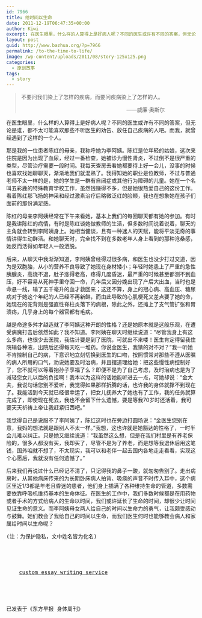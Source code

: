 ```yaml
---
id: 7966
title: 给时间以生命
date: 2011-12-19T06:47:35+00:00
author: Kiwi
excerpt: 在医生眼里，什么样的人算得上是好病人呢？不同的医生或许有不同的答案，但无论是谁，都不太可能喜欢那些不听医生的劝告、放任自己疾病的人吧。而我，就曾经遇到了这样的一个人。
layout: post
guid: http://www.bazhua.org/?p=7966
permalink: /to-the-time-to-life/
image: /wp-content/uploads/2011/08/story-125x125.png
categories:
  - 原创故事
tags:
  - story
---
```

> 不要问我们染上了怎样的疾病，而要问疾病染上了怎样的人。
> 
> <p style="padding-left: 280px;">
>   ——威廉·奥斯尔
> </p>

在医生眼里，什么样的人算得上是好病人呢？不同的医生或许有不同的答案，但无论是谁，都不太可能喜欢那些不听医生的劝告、放任自己疾病的人吧。而我，就曾经遇到了这样的一个人。

那是我的一位患者陈红的母亲，我称呼她为李阿姨。陈红是位年轻的姑娘，这次来住院是因为出现了血尿，经过一番检查，她被诊为慢性肾炎，不过倒不是很严重的类型，尽管治疗需要一段时间。我每天查房去看她都要待上好一会儿，没事的时候也喜欢找她聊聊天，渐渐地我们就混熟了。我得知她的职业是位教师，不过与普通老师不太一样的是，她的学生是一群有自闭症或其他行为障碍的儿童。她在一个名叫五彩鹿的特殊教育学校工作，虽然钱赚得不多，但是她很热爱自己的这份工作。看着陈红那飞扬的神采和经过激素治疗后略微泛红的脸颊，我也在想象她在孩子们面前的那份满足感。

陈红的母亲李阿姨经常在下午来看她，基本上我们的每回聊天都有她的参加。有时是我讲陈红的病情，有时是陈红谈她做教师的生活，但多数时间说着说着，聊天的主角就会转到李阿姨身上。她相当健谈，且有一种迷人的天赋，能将平淡无奇的事情讲得生动鲜活。和她聊天时，完全找不到在多数老年人身上看到的那种沧桑感，她反而活得如年轻人一般洒脱。

后来，从聊天中我渐渐知道，李阿姨曾经得过很多病，和医生也没少打过交道，因为是双胞胎，从小的营养不良导致了她现在身材矮小；年轻时她患上了严重的急性胰腺炎，高烧不退，肚子涨得老高，疼得几度昏迷，最严重的时候甚至都测不到血压，好不容易从死神手里夺回一命，几年后又因分娩出现了产后大出血，当时也是命悬一线，输了五千毫升的血才救回来；这还不算，身上的冠心病、高血压、糖尿病对于她这个年纪的人已经不再新鲜，而由此导致的心肌梗死又差点要了她的命，她现在的驼背则是强直性脊柱炎落下的病根，除此之外，还摊上了支气管扩张和胃溃疡，几乎身上的每个器官都有毛病。

越是命途多舛才越造就了李阿姨这种开朗的性格？还是她原本就是这般乐观，在遭受病魔打击后依然如此？我不知道。李阿姨在聊天时继续说道：“尽管我身上有这么多病，也很少去医院，我估计要是到了医院，可就出不来喽！医生肯定得留我住院输各种液，出院后还得每天吃一堆药。你说金医生，我猜的对不对？”我一听她不肯控制自己的病，下意识地立刻切换到医生的口吻，按照惯常对那些不遵从医嘱的病人所用的口气，劝说她要及时治病，并且摆道理给她：把这些慢性病控制好了，您不就可以等着抱孙子享福了么？即便不是为了自己考虑，及时治病也是为了减轻您女儿以后的负担啊！我本以为这样的话她能听进去一点，可她却说：“金大夫，我说句话您别不爱听，我觉得如果那样折腾的话，也许我的身体就撑不到现在了。我能活到今天就已经很幸运了，把女儿抚养大了她也有了工作，我的任务就算完成了，即使现在死去，我也不会留下什么遗憾，要是等我70岁时还活着，我可要天天祈祷上帝让我赶紧归西吧。”

我觉得自己是说服不了李阿姨了，陈红这时也在旁边打圆场说：“金医生您别在意，我妈的想法就是跟别人不太一样。”我想，这也许就是她豁达的性格了，一时半会儿难以纠正。只是她又继续说道：“我虽然这么想，但是在我们村里是有养老保险的，很多人都没有买，我却买了，尽管不是为了养老，而是想等我退休后用这笔钱，国外咱就不想了，不太现实，我可以和老伴一起去国内各地走走看看，实现这个心愿后，我就没有任何遗憾了。”

后来我们再说过什么已经记不清了，只记得我的鼻子一酸，就匆匆告别了。走出病房时，从其他病床传来的为长期卧床病人拍背、吸痰的声音不时传入耳中，这个病区里近1/3都是年老且昏迷的患者，他们身上插满了各种维持生命的管道，多数需要依靠呼吸机维持基本的生命体征。在医生的工作中，我们多数时候都是在用药物或者手术的方式给病人的生命以时间，我们或许延长了生命的时间，却很少让时间见证生命的意义。而李阿姨母女两人给自己的时间以生命力的勇气，让我颇受感动与鼓舞。她们教会了我给自己的时间以生命，而我们医生何时也能够教会病人和家属给时间以生命呢？

<pre>(注：为保护隐私，文中姓名皆为化名)

<div class="dnn">
  <p>
    <a href='http://writing-service-online.com/'>custom essay writing service</a>
  </p>
</div>

已发表于《东方早报 身体周刊》</pre>

<div style="display: none">
  zp8497586rq
</div>
